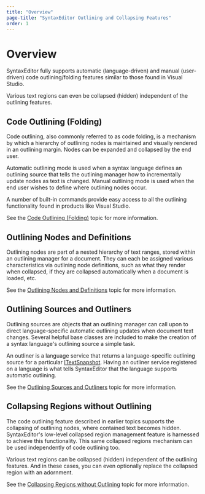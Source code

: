 ```yaml
---
title: "Overview"
page-title: "SyntaxEditor Outlining and Collapsing Features"
order: 1
---
```

# Overview

SyntaxEditor fully supports automatic (language-driven) and manual (user-driven) code outlining/folding features similar to those found in Visual Studio.

Various text regions can even be collapsed (hidden) independent of the outlining features.

## Code Outlining (Folding)

Code outlining, also commonly referred to as code folding, is a mechanism by which a hierarchy of outlining nodes is maintained and visually rendered in an outlining margin.  Nodes can be expanded and collapsed by the end user.

Automatic outlining mode is used when a syntax language defines an outlining source that tells the outlining manager how to incrementally update nodes as text is changed.  Manual outlining mode is used when the end user wishes to define where outlining nodes occur.

A number of built-in commands provide easy access to all the outlining functionality found in products like Visual Studio.

See the [Code Outlining (Folding)](outlining-general.md) topic for more information.

## Outlining Nodes and Definitions

Outlining nodes are part of a nested hierarchy of text ranges, stored within an outlining manager for a document.  They can each be assigned various characteristics via outlining node definitions, such as what they render when collapsed, if they are collapsed automatically when a document is loaded, etc.

See the [Outlining Nodes and Definitions](outlining-nodes.md) topic for more information.

## Outlining Sources and Outliners

Outlining sources are objects that an outlining manager can call upon to direct language-specific automatic outlining updates when document text changes.  Several helpful base classes are included to make the creation of a syntax language's outlining source a simple task.

An outliner is a language service that returns a language-specific outlining source for a particular [ITextSnapshot](xref:ActiproSoftware.Text.ITextSnapshot).  Having an outliner service registered on a language is what tells SyntaxEditor that the language supports automatic outlining.

See the [Outlining Sources and Outliners](outlining-sources.md) topic for more information.

## Collapsing Regions without Outlining

The code outlining feature described in earlier topics supports the collapsing of outlining nodes, where contained text becomes hidden.  SyntaxEditor's low-level collapsed region management feature is harnessed to achieve this functionality.  This same collapsed regions mechanism can be used independently of code outlining too.

Various text regions can be collapsed (hidden) independent of the outlining features.  And in these cases, you can even optionally replace the collapsed region with an adornment.

See the [Collapsing Regions without Outlining](collapsed-regions.md) topic for more information.
